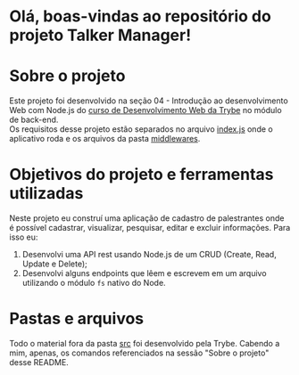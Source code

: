 # Olá, boas-vindas ao repositório do projeto Talker Manager!

# Sobre o projeto

Este projeto foi desenvolvido na seção 04 - Introdução ao desenvolvimento Web com Node.js do [curso de Desenvolvimento Web da Trybe](https://www.betrybe.com/formacao-desenvolvimento-web) no módulo de back-end. <br> Os requisitos desse projeto estão separados no arquivo [index.js](./src/index.js) onde o aplicativo roda e os arquivos da pasta [middlewares](./src/middlewares/).

# Objetivos do projeto e ferramentas utilizadas

Neste projeto eu construí uma aplicação de cadastro de palestrantes onde é possível cadastrar, visualizar, pesquisar, editar e excluir informações. Para isso eu:

1. Desenvolvi uma API rest usando Node.js de um CRUD (Create, Read, Update e Delete);
2. Desenvolvi alguns endpoints que lêem e escrevem em um arquivo utilizando o módulo `fs` nativo do Node.

# Pastas e arquivos

Todo o material fora da pasta [src](./src/) foi desenvolvido pela Trybe. Cabendo a mim, apenas, os comandos referenciados na sessão "Sobre o projeto" desse README.
